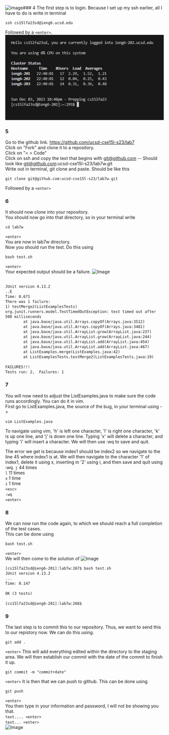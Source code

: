 ![image](https://github.com/br-ead/cse15l-lab-reports/assets/97152810/5ef9f7fa-141c-4905-8552-64c4d57a7e5c)### 4
The first step is to login. Because I set up my ssh earlier, all I have to do is write in terminal  
```
ssh cs15lfa23sd@ieng6.ucsd.edu
```
Followed by a ```<enter>```.
![Image](step4.PNG)
### 5
Go to the github link. https://github.com/ucsd-cse15l-s23/lab7  
Click on "Fork" and clone it to a repository.  
Click on "< > Code"  
Click on ssh and copy the text that begins with git@github.com -- Should look like git@github.com:ucsd-cse15l-s23/lab7w.git  
Write out in terminal, git clone and paste. Should be like this  
```
git clone git@github.com:ucsd-cse15l-s23/lab7w.git
```
Followed by a ```<enter>```  

### 6
It should now clone into your repository.  
You should now go into that directory, so in your terminal write  
```
cd lab7w
```
```<enter>```  
You are now in lab7w directory.  
Now you should run the test. Do this using  
        
```
bash test.sh
```
```<enter>```  
Your expected output should be a failure.
![Image](Step6.PNG)
```
        
JUnit version 4.13.2
..E
Time: 0.671
There was 1 failure:
1) testMerge2(ListExamplesTests)
org.junit.runners.model.TestTimedOutException: test timed out after 500 milliseconds
        at java.base/java.util.Arrays.copyOf(Arrays.java:3512)
        at java.base/java.util.Arrays.copyOf(Arrays.java:3481)
        at java.base/java.util.ArrayList.grow(ArrayList.java:237)
        at java.base/java.util.ArrayList.grow(ArrayList.java:244)
        at java.base/java.util.ArrayList.add(ArrayList.java:454)
        at java.base/java.util.ArrayList.add(ArrayList.java:467)
        at ListExamples.merge(ListExamples.java:42)
        at ListExamplesTests.testMerge2(ListExamplesTests.java:19)

FAILURES!!!
Tests run: 2,  Failures: 1
```
### 7
You will now need to adjust the ListExamples.java to make sure the code runs accordingly. You can do it in vim.  
First go to ListExamples.java, the source of the bug, in your terminal using ->  
```
vim ListExamples.java
```
To navigate using vim, 'h' is left one character, 'l' is right one character, 'k' is up one line, and 'j' is down one line. Typing 'x' will delete a character, and typing 'i' will insert a character. We will then use :wq to 
save and quit.  

The error we get is because index1 should be index2 so we navigate to the line 45 where index1 is at. We will then navigate to the character '1' of index1, delete it using x, inserting in '2' using i, and 
then save and quit using :wq.
``` j ``` 44 times  
``` l ``` 11 times  
``` x ``` 1 time  
``` i ``` 1 time  
```<esc>```  
```:wq```  
```<enter>```  
### 8 
We can now run the code again, to which we should reach a full completion of the test cases.  
This can be done using
```
bash test.sh
```
```<enter>```  
We will then come to the solution of 
![Image](Step8.PNG)
```
[cs15lfa23sd@ieng6-201]:lab7w:267$ bash test.sh
JUnit version 4.13.2
...
Time: 0.147

OK (3 tests)

[cs15lfa23sd@ieng6-201]:lab7w:268$
```
### 9
The last step is to commit this to our repository. Thus, we want to send this to our repistory now. We can do this using.
```
git add .
```
``` <enter> ```
This will add everything edited within the directory to the staging area.
We will then establish our commit with the date of the commit to finish it up.
```
git commit -m "commit+date" 
```
``` <enter> ```
It is then that we can push to github. This can be done using 
```
git push 
```
``` <enter> ```  
You then type in your information and password, I will not be showing you that.  
```text.... <enter> ```  
``` text... <enter> ```  
![Image](Step8.PNG)

